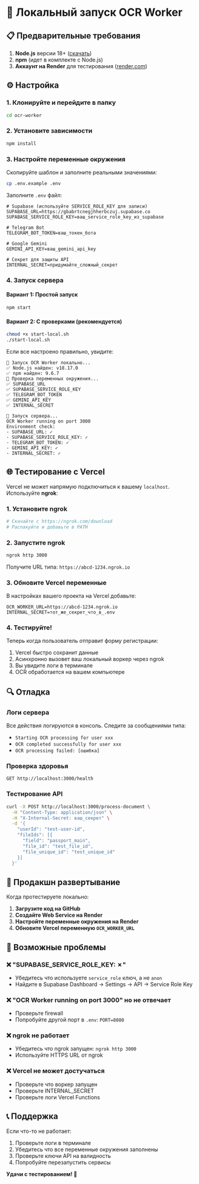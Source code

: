 # 🚀 Локальный запуск OCR Worker

## 📋 Предварительные требования

1. **Node.js** версии 18+ ([скачать](https://nodejs.org/))
2. **npm** (идет в комплекте с Node.js)
3. **Аккаунт на Render** для тестирования ([render.com](https://render.com))

## ⚙️ Настройка

### 1. Клонируйте и перейдите в папку
```bash
cd ocr-worker
```

### 2. Установите зависимости
```bash
npm install
```

### 3. Настройте переменные окружения

Скопируйте шаблон и заполните реальными значениями:
```bash
cp .env.example .env
```

Заполните `.env` файл:

```env
# Supabase (используйте SERVICE_ROLE_KEY для записи)
SUPABASE_URL=https://gbabrtcnegjhherbczuj.supabase.co
SUPABASE_SERVICE_ROLE_KEY=ваш_service_role_key_из_supabase

# Telegram Bot
TELEGRAM_BOT_TOKEN=ваш_токен_бота

# Google Gemini
GEMINI_API_KEY=ваш_gemini_api_key

# Секрет для защиты API
INTERNAL_SECRET=придумайте_сложный_секрет
```

### 4. Запуск сервера

#### Вариант 1: Простой запуск
```bash
npm start
```

#### Вариант 2: С проверками (рекомендуется)
```bash
chmod +x start-local.sh
./start-local.sh
```

Если все настроено правильно, увидите:
```
🚀 Запуск OCR Worker локально...
✅ Node.js найден: v18.17.0
✅ npm найден: 9.6.7
🔧 Проверка переменных окружения...
✅ SUPABASE_URL
✅ SUPABASE_SERVICE_ROLE_KEY
✅ TELEGRAM_BOT_TOKEN
✅ GEMINI_API_KEY
✅ INTERNAL_SECRET

🎯 Запуск сервера...
OCR Worker running on port 3000
Environment check:
- SUPABASE_URL: ✓
- SUPABASE_SERVICE_ROLE_KEY: ✓
- TELEGRAM_BOT_TOKEN: ✓
- GEMINI_API_KEY: ✓
- INTERNAL_SECRET: ✓
```

## 🌐 Тестирование с Vercel

Vercel не может напрямую подключиться к вашему `localhost`. Используйте **ngrok**:

### 1. Установите ngrok
```bash
# Скачайте с https://ngrok.com/download
# Распакуйте и добавьте в PATH
```

### 2. Запустите ngrok
```bash
ngrok http 3000
```

Получите URL типа: `https://abcd-1234.ngrok.io`

### 3. Обновите Vercel переменные

В настройках вашего проекта на Vercel добавьте:
```
OCR_WORKER_URL=https://abcd-1234.ngrok.io
INTERNAL_SECRET=тот_же_секрет_что_в_.env
```

### 4. Тестируйте!

Теперь когда пользователь отправит форму регистрации:
1. Vercel быстро сохранит данные
2. Асинхронно вызовет ваш локальный воркер через ngrok
3. Вы увидите логи в терминале
4. OCR обработается на вашем компьютере

## 🔍 Отладка

### Логи сервера
Все действия логируются в консоль. Следите за сообщениями типа:
- `Starting OCR processing for user xxx`
- `OCR completed successfully for user xxx`
- `OCR processing failed: [ошибка]`

### Проверка здоровья
```
GET http://localhost:3000/health
```

### Тестирование API
```bash
curl -X POST http://localhost:3000/process-document \
  -H "Content-Type: application/json" \
  -H "X-Internal-Secret: ваш_секрет" \
  -d '{
    "userId": "test-user-id",
    "fileIds": [{
      "field": "passport_main",
      "file_id": "test_file_id",
      "file_unique_id": "test_unique_id"
    }]
  }'
```

## 🚀 Продакшн развертывание

Когда протестируете локально:

1. **Загрузите код на GitHub**
2. **Создайте Web Service на Render**
3. **Настройте переменные окружения на Render**
4. **Обновите Vercel переменную `OCR_WORKER_URL`**

## 🐛 Возможные проблемы

### ❌ "SUPABASE_SERVICE_ROLE_KEY: ✗"
- Убедитесь что используете `service_role` ключ, а не `anon`
- Найдите в Supabase Dashboard → Settings → API → Service Role Key

### ❌ "OCR Worker running on port 3000" но не отвечает
- Проверьте firewall
- Попробуйте другой порт в `.env`: `PORT=8080`

### ❌ ngrok не работает
- Убедитесь что ngrok запущен: `ngrok http 3000`
- Используйте HTTPS URL от ngrok

### ❌ Vercel не может достучаться
- Проверьте что воркер запущен
- Проверьте INTERNAL_SECRET
- Проверьте логи Vercel Functions

## 📞 Поддержка

Если что-то не работает:
1. Проверьте логи в терминале
2. Убедитесь что все переменные окружения заполнены
3. Проверьте ключи API на валидность
4. Попробуйте перезапустить сервисы

**Удачи с тестированием! 🎯**